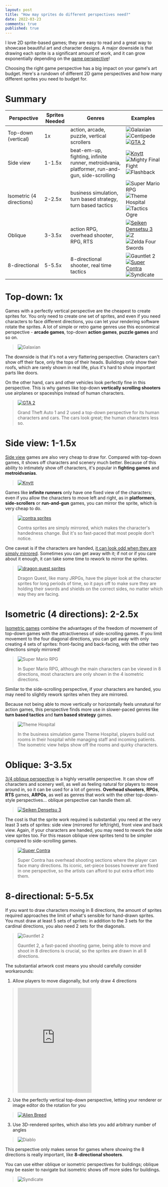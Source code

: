 ```yaml
---
layout: post
title: "How may sprites do different perspectives need?"
date: 2022-03-23
comments: true
published: true
---
```

I love 2D sprite-based games; they are easy to read and a great way to showcase beautiful art and character designs. A major downside is that drawing each sprite is a significant amount of work, and it can grow exponentially depending on the [game perspective](https://tvtropes.org/pmwiki/pmwiki.php/Main/VariousVideoGameViews)!

Choosing the right game perspective has a big impact on your game's art budget. Here's a rundown of different 2D game perspectives and how many different sprites you need to budget for.

# Summary

| Perspective | Sprites Needed | Genres | Examples |
| --- | --- | --- | --- |
| Top-down (vertical) | 1x | action, arcade, puzzle, vertical scrollers | ![Galaxian][7] ![[Centipede][8]](https://tvtropes.org/pmwiki/pmwiki.php/VideoGame/Centipede) [![GTA 2][1]][2] |
| Side view | 1-1.5x | beat-em-up, fighting, infinite runner, metroidvania, platformer, run-and-gun, side-scrolling | [![Knytt][12]][13] ![Mighty Final Fight](https://upload.wikimedia.org/wikipedia/en/1/15/Mighty_Final_Fight_gameplay.png) ![Flashback](https://upload.wikimedia.org/wikipedia/en/6/6e/Flashback_-_The_Quest_for_Identity.png) |
| Isometric (4 directions) | 2-2.5x | business simulation, turn based strategy, turn based tactics | ![Super Mario RPG][11] ![Theme Hospital][14] ![Tactics Ogre](https://upload.wikimedia.org/wikipedia/en/0/09/SFC_Tactics_Ogre_-_Let_Us_Cling_Together.png) |
| Oblique | 3-3.5x | action RPG, overhead shooter, RPG, RTS | [![Seiken Densetsu 3][9]][10] ![Z](https://upload.wikimedia.org/wikipedia/en/1/14/Linux.Debian.ZED.0.1.jpg) ![Zelda Four Swords](https://images.gnwcdn.com/articles/a/5/7/6/8/7/1.jpg/EG11/resize/270x-1/quality/75/format/jpg) |
| 8-directional | 5-5.5x | 8-directional shooter, real time tactics | ![Gauntlet 2][17] [![Super Contra][15]][16] ![Syndicate][20] |

# Top-down: 1x

Games with a perfectly vertical perspective are the cheapest to create sprites for. You only need to create one set of sprites, and even if you need characters to face different directions, you can let your rendering software rotate the sprites. A lot of simple or retro game genres use this economical perspective - **arcade games**, top-down **action games**, **puzzle games** and so on.

> ![Galaxian][7]

The downside is that it's not a very flattering perspective. Characters can't show off their face, only the tops of their heads. Buildings only show their roofs, which are rarely shown in real life, plus it's hard to show important parts like doors.

On the other hand, cars and other vehicles look perfectly fine in this perspective. This is why games like top-down **vertically scrolling shooters** use airplanes or spaceships instead of human characters.

> [![GTA 2][1]][2]
>
> Grand Theft Auto 1 and 2 used a top-down perspective for its human characters and cars. The cars look great; the human characters less so.

# Side view: 1-1.5x

[Side view](https://tvtropes.org/pmwiki/pmwiki.php/Main/SideView) games are also very cheap to draw for. Compared with top-down games, it shows off characters and scenery much better. Because of this ability to intimately show off characters, it's popular in **fighting games** and **metroidvanias**.

> [![Knytt][12]][13]

Games like **infinite runners** only have one fixed view of the characters; even if you allow the characters to move left and right, as in **platformers**, **side-scrollers** or **run-and-gun** games, you can mirror the sprite, which is very cheap to do.

> [![contra sprites][3]][4]
>
> Contra sprites are simply mirrored, which makes the character's handedness change. But it's so fast-paced that most people don't notice.

One caveat is if the characters are handed, [it can look odd when they are simply mirrored](https://tvtropes.org/pmwiki/pmwiki.php/Main/AmbidextrousSprite). Sometimes you can get away with it; if not or if you care about it enough, it can take some time to rework to mirror the sprites.

> [![dragon quest sprites][5]][6]
>
> Dragon Quest, like many JRPGs, have the player look at the character sprites for long periods of time, so it pays off to make sure they are holding their swords and shields on the correct sides, no matter which way they are facing.

# Isometric (4 directions): 2-2.5x

[Isometric games](https://tvtropes.org/pmwiki/pmwiki.php/Main/IsometricProjection) combine the advantages of the freedom of movement of top-down games with the attractiveness of side-scrolling games. If you limit movement to the four diagonal directions, you can get away with only creating 4 sets of sprites: front-facing and back-facing, with the other two directions simply mirrored!

> ![Super Mario RPG][11]
>
> In Super Mario RPG, although the main characters can be viewed in 8 directions, most characters are only shown in the 4 isometric directions.

Similar to the side-scrolling perspective, if your characters are handed, you may need to slightly rework sprites when they are mirrored.

Because not being able to move vertically or horizontally feels unnatural for action games, this perspective finds more use in slower-paced genres like **turn based tactics** and **turn based strategy** games.

> ![Theme Hospital][14]
>
> In the business simulation game Theme Hospital, players build out rooms in their hospital while managing staff and incoming patients. The isometric view helps show off the rooms and quirky characters.

# Oblique: 3-3.5x

[3/4 oblique perspective](https://tvtropes.org/pmwiki/pmwiki.php/Main/ThreeQuartersView) is a highly versatile perspective. It can show off characters and scenery well, as well as feeling natural for players to move around in, so it can be used for a lot of genres. **Overhead shooters**, **RPGs**, **RTS** games, **ARPGs**, as well as genres that work with the other top-down-style perspectives... oblique perspective can handle them all.

> [![Seiken Densetsu 3][9]][10]

The cost is that the sprite work required is substantial: you need at the very least 3 sets of sprites: side view (mirrored for left/right), front view and back view. Again, if your characters are handed, you may need to rework the side view sprites too. For this reason oblique view sprites tend to be simpler compared to side-scrolling games.

> [![Super Contra][15]][16]
>
> Super Contra has overhead shooting sections where the player can face many directions. Its iconic, set-piece bosses however are fixed in one perspective, so the artists can afford to put extra effort into them.

# 8-directional: 5-5.5x

If you want to draw characters moving in 8 directions, the amount of sprites required approaches the limit of what's sensible for hand-drawn sprites. You must draw at least 5 sets of sprites: in addition to the 3 sets for the cardinal directions, you also need 2 sets for the diagonals.

> ![Gauntlet 2][17]
>
> Gauntlet 2, a fast-paced shooting game, being able to move and shoot in 8 directions is crucial, so the sprites are drawn in all 8 directions.

The substantial artwork cost means you should carefully consider workarounds:

1. Allow players to move diagonally, but only draw 4 directions

> <iframe src="https://assets.pinterest.com/ext/embed.html?id=60446819988701257" height="336" width="236" frameborder="0" scrolling="no" ></iframe>

2. Use the perfectly vertical top-down perspective, letting your renderer or image editor do the rotation for you

> [![Alien Breed][18]][19]

3. Use 3D-rendered sprites, which also lets you add arbitrary number of angles

> ![Diablo](https://upload.wikimedia.org/wikipedia/en/2/20/Diabloscreen.jpg)

This perspective only makes sense for games where showing the 8 directions is really important, like **8-directional shooters**.

You can use either oblique or isometric perspectives for buildings; oblique may be easier to navigate but isometric shows off more sides for buildings.

> ![Syndicate][20]

[1]: https://www.mobygames.com/images/shots/s/230627-grand-theft-auto-2-playstation-screenshot-trying-to-escape.jpg
[2]: https://www.mobygames.com/images/shots/l/230627-grand-theft-auto-2-playstation-screenshot-trying-to-escape.jpg
[3]: https://i.pinimg.com/564x/71/2a/e7/712ae791b5d530c8f390265987376769.jpg
[4]: https://pin.it/3RBN50A
[5]: https://i.pinimg.com/564x/69/b3/52/69b352f309089cfc90b53db325697171.jpg
[6]: https://pin.it/5i8n9Ae
[7]: https://upload.wikimedia.org/wikipedia/en/0/09/Galaxian.png
[8]: https://static.tvtropes.org/pmwiki/pub/images/centipede.png
[9]: https://www.fantasyanime.com/mana/screenshots/som2shot11.png
[10]: https://www.fantasyanime.com/mana/som2shots.htm
[11]: https://i0.wp.com/mediianews.com/wp-content/uploads/2022/02/Now-is-the-perfect-time-to-complete-Super-Mario-RPG.jpg?zoom=1&resize=280,160&ssl=1
[12]: https://static.wikia.nocookie.net/nifflas/images/5/5b/Knytt.png/revision/latest?cb=20140831104006
[13]: https://nifflas.fandom.com/wiki/Knytt
[14]: https://upload.wikimedia.org/wikipedia/en/a/a3/ThemeHospital.gif
[15]: https://images-wixmp-ed30a86b8c4ca887773594c2.wixmp.com/f/a59423b1-d1a3-4776-a3e4-5ffe0bfc77bf/d793d5w-99b034d3-0fd9-4d14-94e8-781502d4d20c.png?token=eyJ0eXAiOiJKV1QiLCJhbGciOiJIUzI1NiJ9.eyJzdWIiOiJ1cm46YXBwOjdlMGQxODg5ODIyNjQzNzNhNWYwZDQxNWVhMGQyNmUwIiwiaXNzIjoidXJuOmFwcDo3ZTBkMTg4OTgyMjY0MzczYTVmMGQ0MTVlYTBkMjZlMCIsIm9iaiI6W1t7InBhdGgiOiJcL2ZcL2E1OTQyM2IxLWQxYTMtNDc3Ni1hM2U0LTVmZmUwYmZjNzdiZlwvZDc5M2Q1dy05OWIwMzRkMy0wZmQ5LTRkMTQtOTRlOC03ODE1MDJkNGQyMGMucG5nIn1dXSwiYXVkIjpbInVybjpzZXJ2aWNlOmZpbGUuZG93bmxvYWQiXX0.n1Cp8rcx1DvM9AYWMzHU11u-OVCbOoyFtwozBNkaVFc
[16]: https://www.deviantart.com/luis-mortalkombat14/art/super-contra-2D-6-boss-438536804
[17]: https://upload.wikimedia.org/wikipedia/en/5/55/ARC_Gauntlet_II.png?1648037058741
[18]: https://t.gamesnostalgia.com/screenshots/a/l/alien-breed/21591_small.jpg
[19]: https://gamesnostalgia.com/screenshot/alien-breed/21591
[20]: https://upload.wikimedia.org/wikipedia/en/3/3d/Syndicate.png